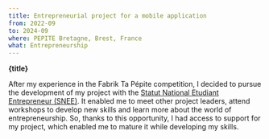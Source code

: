 ```yaml
---
title: Entrepreneurial project for a mobile application
from: 2022-09
to: 2024-09
where: PEPITE Bretagne, Brest, France
what: Entrepreneurship
---
```


**{title}**

After my experience in the Fabrik Ta Pépite competition, I decided to pursue the development of my project with the [Statut National Etudiant Entrepreneur (SNEE)](https://www.pepitebretagne.fr/le-snee). It enabled me to meet other project leaders, attend workshops to develop new skills and learn more about the world of entrepreneurship. So, thanks to this opportunity, I had access to support for my project, which enabled me to mature it while developing my skills.
